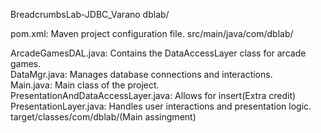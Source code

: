 BreadcrumbsLab-JDBC_Varano
dblab/

pom.xml: Maven project configuration file.
src/main/java/com/dblab/

ArcadeGamesDAL.java: Contains the DataAccessLayer class for arcade games.<br>
DataMgr.java: Manages database connections and interactions.<br>
Main.java: Main class of the project.<br>
PresentationAndDataAccessLayer.java: Allows for insert(Extra credit)<br>
PresentationLayer.java: Handles user interactions and presentation logic.<br>
target/classes/com/dblab/(Main assingment)<br>
